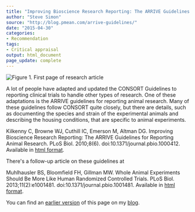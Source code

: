 ```yaml
---
title: "Improving Bioscience Research Reporting: The ARRIVE Guidelines for Reporting Animal Research"
author: "Steve Simon"
source: "http://blog.pmean.com/arrive-guidelines/"
date: "2015-04-30"
categories:
- Recommendation
tags:
- Critical appraisal
output: html_document
page_update: complete
---
```


![Figure 1. First page of research article](http://www.pmean.com/new-images/15/arrive-guidelines01.png)

<div class="notes">

A lot of people have adapted and updated the CONSORT Guidelines to reporting clinical trials to handle other types of research. One of these adaptations is the ARRIVE guidelines for reporting animal research. Many of these guidelines follow CONSORT quite closely, but there are details, such as documenting the species and strain of the experimental animals and describing the housing conditions, that are specific to animal experiments.

<!---More--->

Kilkenny C, Browne WJ, Cuthill IC, Emerson M, Altman DG. Improving Bioscience Research Reporting: The ARRIVE Guidelines for Reporting Animal Research. PLoS Biol. 2010;8(6). doi:10.1371/journal.pbio.1000412. Available in [html format][kil1].

There's a follow-up article on these guidelines at

Muhlhausler BS, Bloomfield FH, Gillman MW. Whole Animal Experiments
Should Be More Like Human Randomized Controlled Trials. PLoS Biol.
2013;11(2):e1001481. doi:10.1371/journal.pbio.1001481. Available in [html format][muh1].

You can find an [earlier version][sim1] of this page on my [blog][sim2].

[sim1]: http://blog.pmean.com/arrive-guidelines/
[sim2]: http://blog.pmean.com

[kil1]: http://journals.plos.org/plosbiology/article?id=10.1371/journal.pbio.1000412
[muh1]: http://journals.plos.org/plosbiology/article?id=10.1371/journal.pbio.1001481

